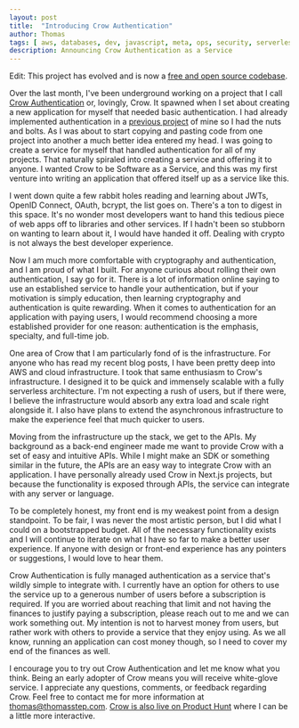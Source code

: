 ```yaml
---
layout: post
title:  "Introducing Crow Authentication"
author: Thomas
tags: [ aws, databases, dev, javascript, meta, ops, security, serverless ]
description: Announcing Crow Authentication as a Service
---
```


Edit: This project has evolved and is now a [free and open source codebase](https://github.com/thomasstep/authentication-service).

Over the last month, I've been underground working on a project that I call [Crow Authentication](https://crowauth.thomasstep.com/) or, lovingly, Crow. It spawned when I set about creating a new application for myself that needed basic authentication. I had already implemented authentication in a [previous project](/projects) of mine so I had the nuts and bolts. As I was about to start copying and pasting code from one project into another a much better idea entered my head. I was going to create a service for myself that handled authentication for all of my projects. That naturally spiraled into creating a service and offering it to anyone. I wanted Crow to be Software as a Service, and this was my first venture into writing an application that offered itself up as a service like this.

I went down quite a few rabbit holes reading and learning about JWTs, OpenID Connect, OAuth, bcrypt, the list goes on. There's a ton to digest in this space. It's no wonder most developers want to hand this tedious piece of web apps off to libraries and other services. If I hadn't been so stubborn on wanting to learn about it, I would have handed it off. Dealing with crypto is not always the best developer experience.

Now I am much more comfortable with cryptography and authentication, and I am proud of what I built. For anyone curious about rolling their own authentication, I say go for it. There is a lot of information online saying to use an established service to handle your authentication, but if your motivation is simply education, then learning cryptography and authentication is quite rewarding. When it comes to authentication for an application with paying users, I would recommend choosing a more established provider for one reason: authentication is the emphasis, specialty, and full-time job.

One area of Crow that I am particularly fond of is the infrastructure. For anyone who has read my recent blog posts, I have been pretty deep into AWS and cloud infrastructure. I took that same enthusiasm to Crow's infrastructure. I designed it to be quick and immensely scalable with a fully serverless architecture. I'm not expecting a rush of users, but if there were, I believe the infrastructure would absorb any extra load and scale right alongside it. I also have plans to extend the asynchronous infrastructure to make the experience feel that much quicker to users.

Moving from the infrastructure up the stack, we get to the APIs. My background as a back-end engineer made me want to provide Crow with a set of easy and intuitive APIs. While I might make an SDK or something similar in the future, the APIs are an easy way to integrate Crow with an application. I have personally already used Crow in Next.js projects, but because the functionality is exposed through APIs, the service can integrate with any server or language.

To be completely honest, my front end is my weakest point from a design standpoint. To be fair, I was never the most artistic person, but I did what I could on a bootstrapped budget. All of the necessary functionality exists and I will continue to iterate on what I have so far to make a better user experience. If anyone with design or front-end experience has any pointers or suggestions, I would love to hear them.

Crow Authentication is fully managed authentication as a service that's wildly simple to integrate with. I currently have an option for others to use the service up to a generous number of users before a subscription is required. If you are worried about reaching that limit and not having the finances to justify paying a subscription, please reach out to me and we can work something out. My intention is not to harvest money from users, but rather work with others to provide a service that they enjoy using. As we all know, running an application can cost money though, so I need to cover my end of the finances as well.

I encourage you to try out Crow Authentication and let me know what you think. Being an early adopter of Crow means you will receive white-glove service. I appreciate any questions, comments, or feedback regarding Crow. Feel free to contact me for more information at thomas@thomasstep.com. [Crow is also live on Product Hunt](https://www.producthunt.com/posts/crow-authentication/maker-invite?code=gN0ADM) where I can be a little more interactive.
